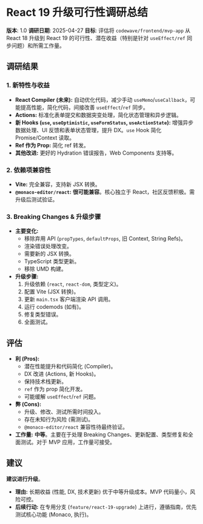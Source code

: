 # React 19 升级可行性调研总结

**版本**: 1.0
**调研日期**: 2025-04-27
**目标**: 评估将 `codewave/frontend/mvp-app` 从 React 18 升级到 React 19 的可行性、潜在收益（特别是针对 `useEffect/ref` 同步问题）和所需工作量。

## 调研结果

### 1. 新特性与收益

*   **React Compiler (未来):** 自动优化代码，减少手动 `useMemo`/`useCallback`，可能提高性能，简化代码，间接改善 `useEffect`/`ref` 同步。
*   **Actions:** 标准化表单提交和数据突变处理，简化状态管理和异步逻辑。
*   **新 Hooks (`use`, `useOptimistic`, `useFormStatus`, `useActionState`):** 增强异步数据处理、UI 反馈和表单状态管理，提升 DX。`use` Hook 简化 Promise/Context 读取。
*   **Ref 作为 Prop:** 简化 ref 转发。
*   **其他改进:** 更好的 Hydration 错误报告，Web Components 支持等。

### 2. 依赖项兼容性

*   **Vite:** 完全兼容，支持新 JSX 转换。
*   **`@monaco-editor/react`:** **很可能兼容**。核心独立于 React，社区反馈积极。需升级后测试验证。

### 3. Breaking Changes & 升级步骤

*   **主要变化:**
    *   移除弃用 API (`propTypes`, `defaultProps`, 旧 Context, String Refs)。
    *   渲染错误处理改变。
    *   需要新的 JSX 转换。
    *   TypeScript 类型更新。
    *   移除 UMD 构建。
*   **升级步骤:**
    1.  升级依赖 (`react`, `react-dom`, 类型定义)。
    2.  配置 Vite (JSX 转换)。
    3.  更新 `main.tsx` 客户端渲染 API 调用。
    4.  运行 codemods (如有)。
    5.  修复类型错误。
    6.  全面测试。

## 评估

*   **利 (Pros):**
    *   潜在性能提升和代码简化 (Compiler)。
    *   DX 改进 (Actions, 新 Hooks)。
    *   保持技术栈更新。
    *   `ref` 作为 prop 简化开发。
    *   可能缓解 `useEffect`/`ref` 问题。
*   **弊 (Cons):**
    *   升级、修改、测试所需时间投入。
    *   存在未知行为风险 (需测试)。
    *   `@monaco-editor/react` 兼容性待最终验证。
*   **工作量:** **中等**。主要在于处理 Breaking Changes、更新配置、类型修复和全面测试。对于 MVP 应用，工作量可接受。

## 建议

**建议进行升级**。

*   **理由:** 长期收益 (性能, DX, 技术更新) 优于中等升级成本。MVP 代码量小，风险可控。
*   **后续行动:** 在专用分支 (`feature/react-19-upgrade`) 上进行，遵循指南，优先测试核心功能 (Monaco, 执行)。 